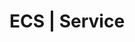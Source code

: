 # ECS | Service

<!-- BEGINNING OF PRE-COMMIT-TERRAFORM DOCS HOOK -->
<!-- END OF PRE-COMMIT-TERRAFORM DOCS HOOK -->
